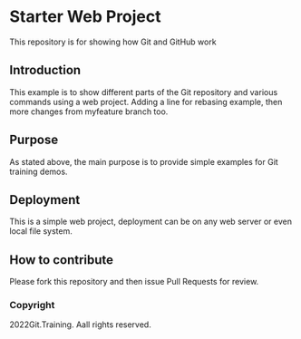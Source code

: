 # Starter Web Project

This repository is for showing how Git and GitHub work

## Introduction

This example is to show different parts of the Git repository and various commands using a web project. Adding a line for rebasing example, then more changes from myfeature branch too.

## Purpose

As stated above, the main purpose is to provide simple examples for Git training demos.

## Deployment

This is a simple web project, deployment can be on any web server or even local file system.

## How to contribute

Please fork this repository and then issue Pull Requests for review.

### Copyright 

2022Git.Training. Aall rights reserved.